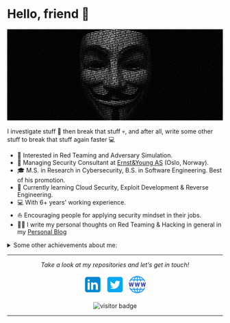 # Hello, friend 👋
![](https://github.com/Pitenager/Pitenager/blob/main/icons/header.png)

I investigate stuff 🔭 then break that stuff 💀, and after all, write some other stuff to break that stuff again faster 💻    

* 🧐   Interested in Red Teaming and Adversary Simulation.
* 💼   Managing Security Consultant at [Ernst&Young AS](https://www.ey.com/no_no) (Oslo, Norway).
* 🎓   M.S. in Research in Cybersecurity, B.S. in Software Engineering. Best of his promotion.
* 🌱   Currently learning Cloud Security, Exploit Development & Reverse Engineering.
* 💻   With 6+ years' working experience.
* ⛵   Encouraging people for applying security mindset in their jobs.
* ✍🏻   I write my personal thoughts on Red Teaming & Hacking in general in my [Personal Blog](https://pitenager.com/)

<details>
  <summary>Some other achievements about me:</summary>
  <br>

* 📜   OSCP, OSEP, CRTP, CRTO, OSWP, DSOC, GPEN, GCIH, AWS SAA-C03, AWS SCS-C02, AZ-900 & SC-900 certified. 
* 🎉   Proud member of [SEDEA](https://www.sedea.es/) / [GIAC Advisory Board](https://www.credly.com/org/global-information-assurance-certification-giac/badge/giac-advisory-board.1) / [Crummie5](https://www.crummie5.club/) / CCF.
* 🏆   CTF Player, Elite Hacker Rank on [HTB](https://app.hackthebox.com)
* ⚡   Football and animal lover.
  
<p align="center">
<a href= "https://www.pitenager.com/about/sedea.pdf"><img src="https://github.com/Pitenager/Pitenager/blob/main/icons/sedea.png" height="100" width="120"/></a> <a href= "https://www.credly.com/badges/0e9bcc15-2523-4bd4-bde1-a90fe3a3e0a3/public_url"><img src="https://github.com/Pitenager/Pitenager/blob/main/icons/giac.png" height="100" width="110"/></a> <a href= "https://www.crummie5.club/about/"><img src="https://github.com/Pitenager/Pitenager/blob/main/icons/crummie5.png" height="100" width="120"/></a>
</p>
</details>
  
<hr>
<p align="center">
  <i>Take a look at my repositories and let's get in touch!</i>

<p align="center">
<a href= "https://www.linkedin.com/in/pablo-ruiz-encinas/"><img src="https://github.com/Pitenager/Pitenager/blob/main/icons/linkedin.png"/></a>
<a href= "https://twitter.com/pruizen"><img src="https://github.com/Pitenager/Pitenager/blob/main/icons/twitter.png"/></a>
<a href= "https://pitenager.com"><img src="https://github.com/Pitenager/Pitenager/blob/main/icons/website.png"/></a>
</p>

<p  align="center">
<!--<img src="https://visitor-badge.glitch.me/badge?page_id=pitenager" alt="visitor badge"/>-->
<img src="https://visitor-badge.laobi.icu/badge?page_id=pitenager" alt="visitor badge"/>       
</p>

</p>

---
<!--
Here are some ideas to get you started:

- 🔭 I’m currently working on ...
- 🌱 I’m currently learning ...
- 👯 I’m looking to collaborate on ...
- 🤔 I’m looking for help with ...
- 💬 Ask me about ...
- 📫 How to reach me: ...
- 😄 Pronouns: ...
- ⚡ Fun fact: ...
--->
